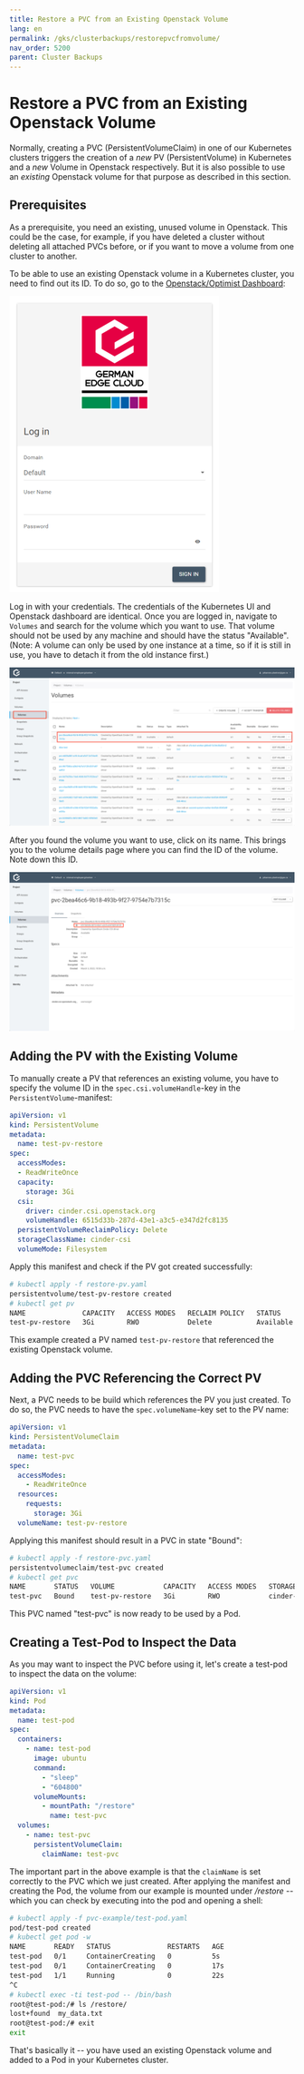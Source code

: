 ```yaml
---
title: Restore a PVC from an Existing Openstack Volume
lang: en
permalink: /gks/clusterbackups/restorepvcfromvolume/
nav_order: 5200
parent: Cluster Backups
---
```


# Restore a PVC from an Existing Openstack Volume

Normally, creating a PVC (PersistentVolumeClaim) in one of our Kubernetes clusters triggers the creation of a *new* PV (PersistentVolume) in Kubernetes and a *new* Volume in Openstack respectively. But it is also possible to use an *existing* Openstack volume for that purpose as described in this section.

## Prerequisites

As a prerequisite, you need an existing, unused volume in Openstack. This could be the case, for example, if you have deleted a cluster without deleting all attached PVCs before, or if you want to move a volume from one cluster to another.

To be able to use an existing Openstack volume in a Kubernetes cluster, you need to find out its ID. To do so, go to the [Openstack/Optimist Dashboard](https://dashboard.optimist.innovo.cloud/auth/login/):

![Openstack Login](../images/RestPVC01.png)

Log in with your credentials. The credentials of the Kubernetes UI and Openstack dashboard are identical. Once you are logged in, navigate to `Volumes` and search for the volume which you want to use. That volume should not be used by any machine and should have the status "Available". (Note: A volume can only be used by one instance at a time, so if it is still in use, you have to detach it from the old instance first.)

![Openstack Volume](../images/RestPVC02.png)

After you found the volume you want to use, click on its name. This brings you to the volume details page where you can find the ID of the volume. Note down this ID.

![Openstack Volume ID](../images/RestPVC03.png)

## Adding the PV with the Existing Volume

To manually create a PV that references an existing volume, you have to specify the volume ID in the `spec.csi.volumeHandle`-key in the `PersistentVolume`-manifest:

```yaml
apiVersion: v1
kind: PersistentVolume
metadata:
  name: test-pv-restore
spec:
  accessModes:
  - ReadWriteOnce
  capacity:
    storage: 3Gi
  csi:
    driver: cinder.csi.openstack.org
    volumeHandle: 6515d33b-287d-43e1-a3c5-e347d2fc8135
  persistentVolumeReclaimPolicy: Delete
  storageClassName: cinder-csi
  volumeMode: Filesystem
```

Apply this manifest and check if the PV got created successfully:

```bash
# kubectl apply -f restore-pv.yaml
persistentvolume/test-pv-restore created
# kubectl get pv
NAME              CAPACITY   ACCESS MODES   RECLAIM POLICY   STATUS      CLAIM   STORAGECLASS   REASON   AGE
test-pv-restore   3Gi        RWO            Delete           Available           cinder-csi              3s
```

This example created a PV named `test-pv-restore` that referenced the existing Openstack volume.

## Adding the PVC Referencing the Correct PV

Next, a PVC needs to be build which references the PV you just created. To do so, the PVC needs to have the `spec.volumeName`-key set to the PV name:

```yaml
apiVersion: v1
kind: PersistentVolumeClaim
metadata:
  name: test-pvc
spec:
  accessModes:
    - ReadWriteOnce
  resources:
    requests:
      storage: 3Gi
  volumeName: test-pv-restore
```

Applying this manifest should result in a PVC in state "Bound":

```bash
# kubectl apply -f restore-pvc.yaml
persistentvolumeclaim/test-pvc created
# kubectl get pvc
NAME       STATUS   VOLUME            CAPACITY   ACCESS MODES   STORAGECLASS   AGE
test-pvc   Bound    test-pv-restore   3Gi        RWO            cinder-csi     2s
```

This PVC named "test-pvc" is now ready to be used by a Pod.

## Creating a Test-Pod to Inspect the Data

As you may want to inspect the PVC before using it, let's create a test-pod to inspect the data on the volume:

```yaml
apiVersion: v1
kind: Pod
metadata:
  name: test-pod
spec:
  containers:
    - name: test-pod
      image: ubuntu
      command:
        - "sleep"
        - "604800"
      volumeMounts:
        - mountPath: "/restore"
          name: test-pvc
  volumes:
    - name: test-pvc
      persistentVolumeClaim:
        claimName: test-pvc
```

The important part in the above example is that the `claimName` is set correctly to the PVC which we just created. After applying the manifest and creating the Pod, the volume from our example is mounted under */restore* -- which you can check by executing into the pod and opening a shell:

```bash
# kubectl apply -f pvc-example/test-pod.yaml
pod/test-pod created
# kubectl get pod -w
NAME       READY   STATUS              RESTARTS   AGE
test-pod   0/1     ContainerCreating   0          5s
test-pod   0/1     ContainerCreating   0          17s
test-pod   1/1     Running             0          22s
^C
# kubectl exec -ti test-pod -- /bin/bash
root@test-pod:/# ls /restore/
lost+found  my_data.txt
root@test-pod:/# exit
exit
```

That's basically it -- you have used an existing Openstack volume and added to a Pod in your Kubernetes cluster.
